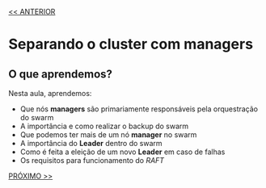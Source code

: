 [<< ANTERIOR](https://github.com/pvreboucas/docker-swarm-orquestrador/tree/aula-02/aulas)

# Separando o cluster com managers

## O que aprendemos?

Nesta aula, aprendemos:

* Que nós **managers** são primariamente responsáveis pela orquestração do swarm
* A importância e como realizar o backup do swarm
* Que podemos ter mais de um nó **manager** no swarm
* A importância do **Leader** dentro do swarm
* Como é feita a eleição de um novo **Leader** em caso de falhas
* Os requisitos para funcionamento do *RAFT*

[PRÓXIMO >>](https://github.com/pvreboucas/docker-swarm-orquestrador/tree/aula-04/aulas)
